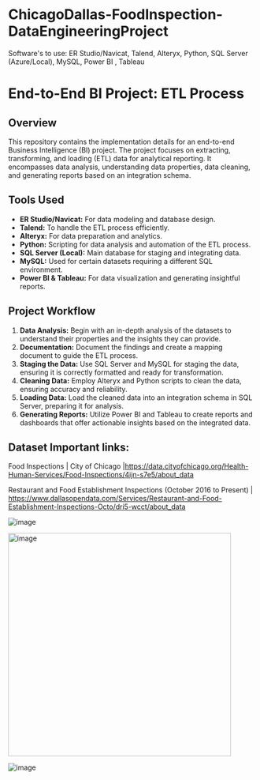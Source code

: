 # ChicagoDallas-FoodInspection-DataEngineeringProject
Software's to use: ER Studio/Navicat, Talend, Alteryx, Python, SQL Server (Azure/Local), MySQL, Power BI , Tableau  


# End-to-End BI Project: ETL Process

## Overview

This repository contains the implementation details for an end-to-end Business Intelligence (BI) project. The project focuses on extracting, transforming, and loading (ETL) data for analytical reporting. It encompasses data analysis, understanding data properties, data cleaning, and generating reports based on an integration schema.


## Tools Used

- **ER Studio/Navicat:** For data modeling and database design.
- **Talend:** To handle the ETL process efficiently.
- **Alteryx:** For data preparation and analytics.
- **Python:** Scripting for data analysis and automation of the ETL process.
- **SQL Server (Local):** Main database for staging and integrating data.
- **MySQL:** Used for certain datasets requiring a different SQL environment.
- **Power BI & Tableau:** For data visualization and generating insightful reports.

## Project Workflow

1. **Data Analysis:** Begin with an in-depth analysis of the datasets to understand their properties and the insights they can provide.
2. **Documentation:** Document the findings and create a mapping document to guide the ETL process.
3. **Staging the Data:** Use SQL Server and MySQL for staging the data, ensuring it is correctly formatted and ready for transformation.
4. **Cleaning Data:** Employ Alteryx and Python scripts to clean the data, ensuring accuracy and reliability.
5. **Loading Data:** Load the cleaned data into an integration schema in SQL Server, preparing it for analysis.
6. **Generating Reports:** Utilize Power BI and Tableau to create reports and dashboards that offer actionable insights based on the integrated data.

## Dataset Important links:

Food Inspections | City of Chicago |https://data.cityofchicago.org/Health-Human-Services/Food-Inspections/4ijn-s7e5/about_data

Restaurant and Food Establishment Inspections (October 2016 to Present) | https://www.dallasopendata.com/Services/Restaurant-and-Food-Establishment-Inspections-Octo/dri5-wcct/about_data

![image](https://github.com/pratik3336/ChicagoDallas-FoodInspection-DataEngineeringProject/assets/76115015/fc79fbcb-2e37-4c2b-b980-1d18c66ea007)

<img width="452" alt="image" src="https://github.com/pratik3336/ChicagoDallas-FoodInspection-DataEngineeringProject/assets/76115015/c1fdefe5-218e-47fc-beb0-f36cddfa6309">


![image](https://github.com/pratik3336/ChicagoDallas-FoodInspection-DataEngineeringProject/assets/76115015/43bde039-635f-434d-ba13-860a9a427e9f)

